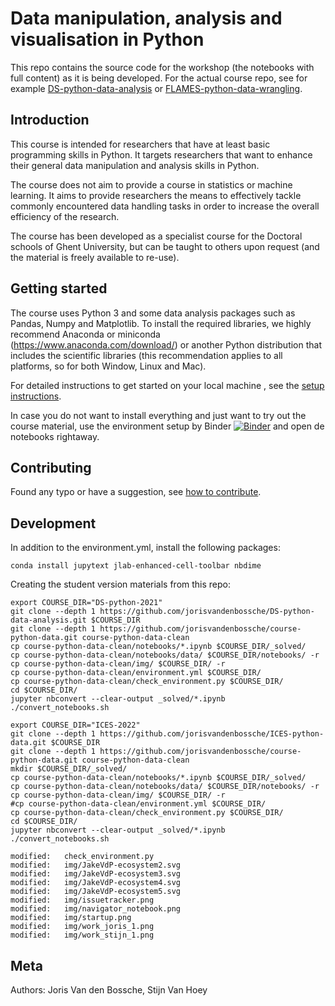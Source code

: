 # Data manipulation, analysis and visualisation in Python

This repo contains the source code for the workshop (the notebooks with full
content) as it is being developed. For the actual course repo, see for
example [DS-python-data-analysis](https://github.com/jorisvandenbossche/DS-python-data-analysis)
or [FLAMES-python-data-wrangling](https://github.com/jorisvandenbossche/FLAMES-python-data-wrangling).

## Introduction

This course is intended for researchers that have at least basic programming skills in Python. It targets researchers that want to enhance their general data manipulation and analysis skills in Python. 

The course does not aim to provide a course in statistics or machine learning. It aims to provide researchers the means to effectively tackle commonly encountered data handling tasks in order to increase the overall efficiency of the research. 

The course has been developed as a specialist course for the Doctoral schools of Ghent University, but can be taught to others upon request (and the material is freely available to re-use).


## Getting started

The course uses Python 3 and some data analysis packages such as Pandas, Numpy and Matplotlib. To install the required libraries, we highly recommend Anaconda or miniconda (<https://www.anaconda.com/download/>) or another Python distribution that includes the scientific libraries (this recommendation applies to all platforms, so for both Window, Linux and Mac).

For detailed instructions to get started on your local machine , see the [setup instructions](./setup.md).

In case you do not want to install everything and just want to try out the course material, use the environment setup by Binder [![Binder](https://mybinder.org/badge_logo.svg)](https://mybinder.org/v2/gh/jorisvandenbossche/DS-python-data-analysis/master) and open de notebooks rightaway.


## Contributing

Found any typo or have a suggestion, see [how to contribute](./CONTRIBUTING.md).


## Development

In addition to the environment.yml, install the following packages:

```
conda install jupytext jlab-enhanced-cell-toolbar nbdime
```

Creating the student version materials from this repo:

```
export COURSE_DIR="DS-python-2021"
git clone --depth 1 https://github.com/jorisvandenbossche/DS-python-data-analysis.git $COURSE_DIR
git clone --depth 1 https://github.com/jorisvandenbossche/course-python-data.git course-python-data-clean
cp course-python-data-clean/notebooks/*.ipynb $COURSE_DIR/_solved/
cp course-python-data-clean/notebooks/data/ $COURSE_DIR/notebooks/ -r
cp course-python-data-clean/img/ $COURSE_DIR/ -r
cp course-python-data-clean/environment.yml $COURSE_DIR/
cp course-python-data-clean/check_environment.py $COURSE_DIR/
cd $COURSE_DIR/
jupyter nbconvert --clear-output _solved/*.ipynb
./convert_notebooks.sh
```




```
export COURSE_DIR="ICES-2022"
git clone --depth 1 https://github.com/jorisvandenbossche/ICES-python-data.git $COURSE_DIR
git clone --depth 1 https://github.com/jorisvandenbossche/course-python-data.git course-python-data-clean
mkdir $COURSE_DIR/_solved/
cp course-python-data-clean/notebooks/*.ipynb $COURSE_DIR/_solved/
cp course-python-data-clean/notebooks/data/ $COURSE_DIR/notebooks/ -r
cp course-python-data-clean/img/ $COURSE_DIR/ -r
#cp course-python-data-clean/environment.yml $COURSE_DIR/
cp course-python-data-clean/check_environment.py $COURSE_DIR/
cd $COURSE_DIR/
jupyter nbconvert --clear-output _solved/*.ipynb
./convert_notebooks.sh
```



	modified:   check_environment.py
	modified:   img/JakeVdP-ecosystem2.svg
	modified:   img/JakeVdP-ecosystem3.svg
	modified:   img/JakeVdP-ecosystem4.svg
	modified:   img/JakeVdP-ecosystem5.svg
	modified:   img/issuetracker.png
	modified:   img/navigator_notebook.png
	modified:   img/startup.png
	modified:   img/work_joris_1.png
	modified:   img/work_stijn_1.png





## Meta 
Authors: Joris Van den Bossche, Stijn Van Hoey
